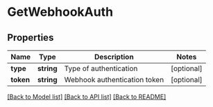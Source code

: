 # GetWebhookAuth

## Properties
Name | Type | Description | Notes
------------ | ------------- | ------------- | -------------
**type** | **string** | Type of authentication | [optional] 
**token** | **string** | Webhook authentication token | [optional] 

[[Back to Model list]](../../README.md#documentation-for-models) [[Back to API list]](../../README.md#documentation-for-api-endpoints) [[Back to README]](../../README.md)


